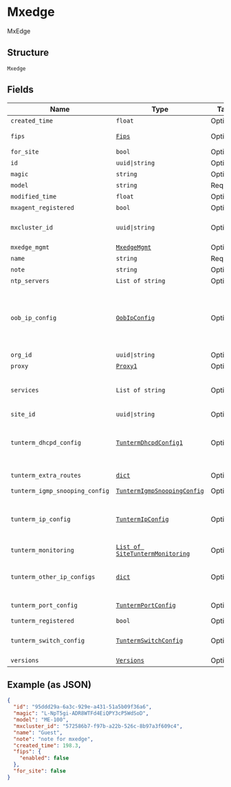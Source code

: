 
# Mxedge

MxEdge

## Structure

`Mxedge`

## Fields

| Name | Type | Tags | Description |
|  --- | --- | --- | --- |
| `created_time` | `float` | Optional | - |
| `fips` | [`Fips`](../../doc/models/fips.md) | Optional | FIPS configuration |
| `for_site` | `bool` | Optional | - |
| `id` | `uuid\|string` | Optional | - |
| `magic` | `string` | Optional | - |
| `model` | `string` | Required | - |
| `modified_time` | `float` | Optional | - |
| `mxagent_registered` | `bool` | Optional | - |
| `mxcluster_id` | `uuid\|string` | Optional | MxCluster this MxEdge belongs to |
| `mxedge_mgmt` | [`MxedgeMgmt`](../../doc/models/mxedge-mgmt.md) | Optional | - |
| `name` | `string` | Required | - |
| `note` | `string` | Optional | - |
| `ntp_servers` | `List of string` | Optional | - |
| `oob_ip_config` | [`OobIpConfig`](../../doc/models/oob-ip-config.md) | Optional | ip configuration of the Mist Edge out-of-band management interface |
| `org_id` | `uuid\|string` | Optional | - |
| `proxy` | [`Proxy1`](../../doc/models/proxy-1.md) | Optional | - |
| `services` | `List of string` | Optional | list of services to run, tunterm only for now |
| `site_id` | `uuid\|string` | Optional | - |
| `tunterm_dhcpd_config` | [`TuntermDhcpdConfig1`](../../doc/models/tunterm-dhcpd-config-1.md) | Optional | global and per-VLAN. The property key is the VLAN ID |
| `tunterm_extra_routes` | [`dict`](../../doc/models/tunterm-extra-routes.md) | Optional | The property key is a CIDR |
| `tunterm_igmp_snooping_config` | [`TuntermIgmpSnoopingConfig`](../../doc/models/tunterm-igmp-snooping-config.md) | Optional | - |
| `tunterm_ip_config` | [`TuntermIpConfig`](../../doc/models/tunterm-ip-config.md) | Optional | ip configuration of the Mist Tunnel interface |
| `tunterm_monitoring` | [`List of SiteTuntermMonitoring`](../../doc/models/site-tunterm-monitoring.md) | Optional | - |
| `tunterm_other_ip_configs` | [`dict`](../../doc/models/tunterm-other-ip-configs.md) | Optional | ip configs by VLAN ID. The property key is the VLAN ID |
| `tunterm_port_config` | [`TuntermPortConfig`](../../doc/models/tunterm-port-config.md) | Optional | ethernet port configurations |
| `tunterm_registered` | `bool` | Optional | - |
| `tunterm_switch_config` | [`TuntermSwitchConfig`](../../doc/models/tunterm-switch-config.md) | Optional | if custom vlan settings are desired |
| `versions` | [`Versions`](../../doc/models/versions.md) | Optional | - |

## Example (as JSON)

```json
{
  "id": "95ddd29a-6a3c-929e-a431-51a5b09f36a6",
  "magic": "L-NpT5gi-ADR8WTFd4EiQPY3cP5WdSoD",
  "model": "ME-100",
  "mxcluster_id": "572586b7-f97b-a22b-526c-8b97a3f609c4",
  "name": "Guest",
  "note": "note for mxedge",
  "created_time": 198.3,
  "fips": {
    "enabled": false
  },
  "for_site": false
}
```

